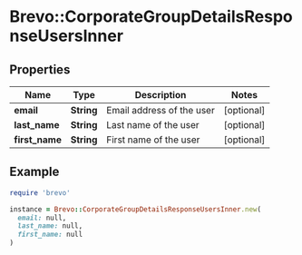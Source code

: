 # Brevo::CorporateGroupDetailsResponseUsersInner

## Properties

| Name | Type | Description | Notes |
| ---- | ---- | ----------- | ----- |
| **email** | **String** | Email address of the user | [optional] |
| **last_name** | **String** | Last name of the user | [optional] |
| **first_name** | **String** | First name of the user | [optional] |

## Example

```ruby
require 'brevo'

instance = Brevo::CorporateGroupDetailsResponseUsersInner.new(
  email: null,
  last_name: null,
  first_name: null
)
```

